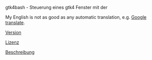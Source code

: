 gtk4bash - Steuerung eines gtk4 Fenster mit der 

My English is not as good as any automatic translation, e.g. [Google translate](https://translate.google.com/?hl=de&sl=de&tl=en&op=translate).

[Version](Version.md)

[Lizenz](LICENSE)

[Beschreibung](help.md)

